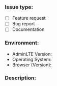 <!--
    Before opening a new issue, please search through the existing issues to
    see if your topic has already been addressed. Note that you may need to
    remove the "is:open" filter from the search bar to include closed issues.

    Check the appropriate type for your issue below by placing an x between the
    brackets. 

    Please note that issues which do not fall under any of the below categories
    will be closed.
--->
### Issue type:
- [ ] Feature request <!-- Requesting the implementation of a new feature -->
- [ ] Bug report      <!-- Reporting unexpected or erroneous behavior --> 
- [ ] Documentation   <!-- Proposing a modification to the documentation -->

<!--
    Please describe the environment.
-->
### Environment:
* AdminLTE Version:  <!-- Example: 2.4 -->
* Operating System:  <!-- Example: OSX/Android -->
* Browser (Version):  <!-- Example: Chrome (Latest) -->

<!--
    BUG REPORTS must include:
        * Steps or URL needed to reproduce the bug/issue
        * Any relevant error messages (screenshots may also help)
        * A snippet of your markup (where applicable)

    FEATURE REQUESTS must include:
        * A detailed description of the proposed functionality
-->
### Description:
